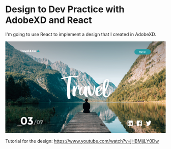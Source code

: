# Design to Dev Practice with AdobeXD and React

I'm going to use React to implement a design that I created in AdobeXD.

![my-first-design](design/my-first-design.png)

Tutorial for the design: https://www.youtube.com/watch?v=jHBMjjLY0Dw
